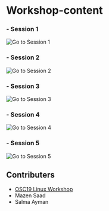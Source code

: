 # Workshop-content

### - Session 1

![Go to Session 1](session-1)

### - Session 2

![Go to Session 2](session-2)

### - Session 3

![Go to Session 3](session-3)

### - Session 4

![Go to Session 4](session-4)


### - Session 5

![Go to Session 5](session-5)


## Contributers
- [OSC19 Linux Workshop](https://github.com/Open-Source-Community/OSC19-Linux-Workshop-Sessions)
- Mazen Saad
- Salma Ayman


